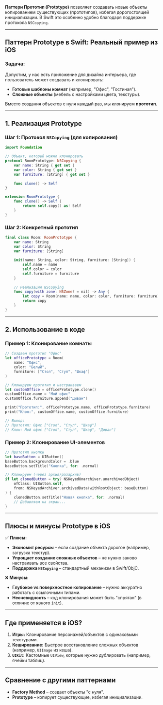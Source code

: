 **Паттерн Прототип (Prototype)** позволяет создавать новые объекты копированием существующих (прототипов), избегая дорогостоящей инициализации. В Swift это особенно удобно благодаря поддержке протокола `NSCopying`.

---

## **Паттерн Prototype в Swift: Реальный пример из iOS**

### **Задача:**
Допустим, у нас есть приложение для дизайна интерьера, где пользователь может создавать и клонировать:
- **Готовые шаблоны комнат** (например, "Офис", "Гостиная").
- **Сложные объекты** (мебель с настройками цвета, текстуры).

Вместо создания объектов с нуля каждый раз, мы клонируем **прототип**.

---

## **1. Реализация Prototype**

### **Шаг 1: Протокол `NSCopying` (для копирования)**
```swift
import Foundation

// Объект, который можно клонировать
protocol RoomPrototype: NSCopying {
    var name: String { get set }
    var color: String { get set }
    var furniture: [String] { get set }
    
    func clone() -> Self
}

extension RoomPrototype {
    func clone() -> Self {
        return self.copy() as! Self
    }
}
```

### **Шаг 2: Конкретный прототип**
```swift
final class Room: RoomPrototype {
    var name: String
    var color: String
    var furniture: [String]
    
    init(name: String, color: String, furniture: [String]) {
        self.name = name
        self.color = color
        self.furniture = furniture
    }
    
    // Реализация NSCopying
    func copy(with zone: NSZone? = nil) -> Any {
        let copy = Room(name: name, color: color, furniture: furniture)
        return copy
    }
}
```

---

## **2. Использование в коде**

### **Пример 1: Клонирование комнаты**
```swift
// Создаем прототип "Офис"
let officePrototype = Room(
    name: "Офис",
    color: "Белый",
    furniture: ["Стол", "Стул", "Шкаф"]
)

// Клонируем прототип и настраиваем
let customOffice = officePrototype.clone()
customOffice.name = "Мой офис"
customOffice.furniture.append("Диван")

print("Прототип:", officePrototype.name, officePrototype.furniture)
print("Клон:", customOffice.name, customOffice.furniture)

// Вывод:
// Прототип: Офис ["Стол", "Стул", "Шкаф"]
// Клон: Мой офис ["Стол", "Стул", "Шкаф", "Диван"]
```

### **Пример 2: Клонирование UI-элементов**
```swift
// Прототип кнопки
let baseButton = UIButton()
baseButton.backgroundColor = .blue
baseButton.setTitle("Кнопка", for: .normal)

// Клонируем (через архив/разархив)
if let clonedButton = try? NSKeyedUnarchiver.unarchivedObject(
    ofClass: UIButton.self,
    from: NSKeyedArchiver.archivedData(withRootObject: baseButton)
) {
    clonedButton.setTitle("Новая кнопка", for: .normal)
    // Добавляем на экран...
}
```

---

## **Плюсы и минусы Prototype в iOS**

✅ **Плюсы:**
- **Экономит ресурсы** – если создание объекта дорогое (например, загрузка текстур).
- **Упрощает создание сложных объектов** – не нужно заново настраивать все свойства.
- **Поддержка `NSCopying`** – стандартный механизм в Swift/ObjC.

❌ **Минусы:**
- **Глубокое vs поверхностное копирование** – нужно аккуратно работать с ссылочными типами.
- **Неочевидность** – код клонирования может быть "спрятан" (в отличие от явного `init`).

---

## **Где применяется в iOS?**
1. **Игры:** Клонирование персонажей/объектов с одинаковыми текстурами.
2. **Кеширование:** Быстрое восстановление сложных объектов (например, `UIImage` из кеша).
3. **`UIKit`:** Кастомные `UIView`, которые нужно дублировать (например, ячейки таблиц).

---

## **Сравнение с другими паттернами**
- **Factory Method** – создает объекты "с нуля".
- **Prototype** – копирует существующие, избегая инициализации.
